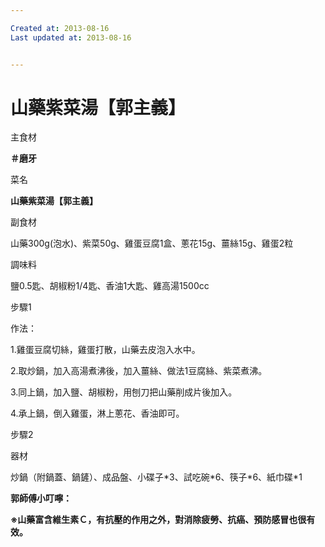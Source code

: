 ```yaml
---

Created at: 2013-08-16
Last updated at: 2013-08-16


---
```


# 山藥紫菜湯【郭主義】


主食材

**＃磨牙**

菜名

**山藥紫菜湯【郭主義】**

副食材

山藥300g(泡水)、紫菜50g、雞蛋豆腐1盒、蔥花15g、薑絲15g、雞蛋2粒

調味料

鹽0.5匙、胡椒粉1/4匙、香油1大匙、雞高湯1500cc

步驟1

作法：

1.雞蛋豆腐切絲，雞蛋打散，山藥去皮泡入水中。

2.取炒鍋，加入高湯煮沸後，加入薑絲、做法1豆腐絲、紫菜煮沸。

3.同上鍋，加入鹽、胡椒粉，用刨刀把山藥削成片後加入。

4.承上鍋，倒入雞蛋，淋上蔥花、香油即可。

步驟2

器材

炒鍋（附鍋蓋、鍋鏟）、成品盤、小碟子\*3、試吃碗\*6、筷子\*6、紙巾碟\*1

**郭師傅小叮嚀：**

**※山藥富含維生素Ｃ，有抗壓的作用之外，對消除疲勞、抗癌、預防感冒也很有效。**

